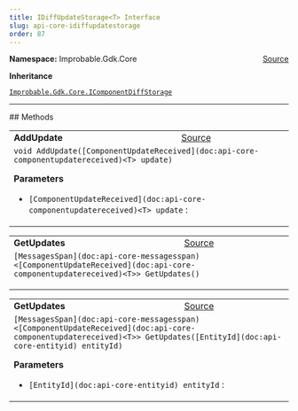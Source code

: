 ```yaml
---
title: IDiffUpdateStorage<T> Interface
slug: api-core-idiffupdatestorage
order: 87
---
```


<p><b>Namespace:</b> Improbable.Gdk.Core<span style="float: right"><a href="https://www.github.com/spatialos/gdk-for-unity/blob/0.3.3/workers/unity/Packages/io.improbable.gdk.core/Worker/DiffStorage.cs/#L49">Source</a></span></p>



</p>
<p><b>Inheritance</b></p>

<code>[Improbable.Gdk.Core.IComponentDiffStorage](doc:api-core-icomponentdiffstorage)</code>











</p>
<hr style="width:100%; border-top-color:#d8d8d8" />
## Methods


</p>


<table class="io-api-doc">    <tr>        <td class="io-api-doc-name"><a id="addupdate-componentupdatereceived-t"></a><b>AddUpdate</b></td>        <td class="io-api-doc-source"><a href="https://www.github.com/spatialos/gdk-for-unity/blob/0.3.3/workers/unity/Packages/io.improbable.gdk.core/Worker/DiffStorage.cs/#L51">Source</a></td>    </tr>    <tr>        <td class="io-api-doc-content" colspan="2"><code>void AddUpdate([ComponentUpdateReceived](doc:api-core-componentupdatereceived)&lt;T&gt; update)</code></p></p><b>Parameters</b><ul><li><code>[ComponentUpdateReceived](doc:api-core-componentupdatereceived)&lt;T&gt; update</code> : </li></ul></td>    </tr></table>
<table class="io-api-doc">    <tr>        <td class="io-api-doc-name"><a id="getupdates"></a><b>GetUpdates</b></td>        <td class="io-api-doc-source"><a href="https://www.github.com/spatialos/gdk-for-unity/blob/0.3.3/workers/unity/Packages/io.improbable.gdk.core/Worker/DiffStorage.cs/#L52">Source</a></td>    </tr>    <tr>        <td class="io-api-doc-content" colspan="2"><code>[MessagesSpan](doc:api-core-messagesspan)&lt;[ComponentUpdateReceived](doc:api-core-componentupdatereceived)&lt;T&gt;&gt; GetUpdates()</code></p></td>    </tr></table>
<table class="io-api-doc">    <tr>        <td class="io-api-doc-name"><a id="getupdates-entityid"></a><b>GetUpdates</b></td>        <td class="io-api-doc-source"><a href="https://www.github.com/spatialos/gdk-for-unity/blob/0.3.3/workers/unity/Packages/io.improbable.gdk.core/Worker/DiffStorage.cs/#L53">Source</a></td>    </tr>    <tr>        <td class="io-api-doc-content" colspan="2"><code>[MessagesSpan](doc:api-core-messagesspan)&lt;[ComponentUpdateReceived](doc:api-core-componentupdatereceived)&lt;T&gt;&gt; GetUpdates([EntityId](doc:api-core-entityid) entityId)</code></p></p><b>Parameters</b><ul><li><code>[EntityId](doc:api-core-entityid) entityId</code> : </li></ul></td>    </tr></table>



